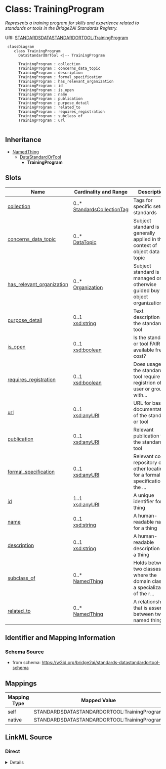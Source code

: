# Class: TrainingProgram
_Represents a training program for skills and experience related to standards or tools in the Bridge2AI Standards Registry._




URI: [STANDARDSDATASTANDARDORTOOL:TrainingProgram](https://w3id.org/bridge2ai/standards-datastandardortool-schema/TrainingProgram)



```mermaid
 classDiagram
    class TrainingProgram
      DataStandardOrTool <|-- TrainingProgram
      
      TrainingProgram : collection
      TrainingProgram : concerns_data_topic
      TrainingProgram : description
      TrainingProgram : formal_specification
      TrainingProgram : has_relevant_organization
      TrainingProgram : id
      TrainingProgram : is_open
      TrainingProgram : name
      TrainingProgram : publication
      TrainingProgram : purpose_detail
      TrainingProgram : related_to
      TrainingProgram : requires_registration
      TrainingProgram : subclass_of
      TrainingProgram : url
      
```





## Inheritance
* [NamedThing](NamedThing.md)
    * [DataStandardOrTool](DataStandardOrTool.md)
        * **TrainingProgram**



## Slots

| Name | Cardinality and Range | Description | Inheritance |
| ---  | --- | --- | --- |
| [collection](collection.md) | 0..* <br/> [StandardsCollectionTag](StandardsCollectionTag.md) | Tags for specific sets of standards | [DataStandardOrTool](DataStandardOrTool.md) |
| [concerns_data_topic](concerns_data_topic.md) | 0..* <br/> [DataTopic](DataTopic.md) | Subject standard is generally applied in the context of object data topic | [DataStandardOrTool](DataStandardOrTool.md) |
| [has_relevant_organization](has_relevant_organization.md) | 0..* <br/> [Organization](Organization.md) | Subject standard is managed or otherwise guided buy the object organization(s... | [DataStandardOrTool](DataStandardOrTool.md) |
| [purpose_detail](purpose_detail.md) | 0..1 <br/> [xsd:string](http://www.w3.org/2001/XMLSchema#string) | Text description of the standard or tool | [DataStandardOrTool](DataStandardOrTool.md) |
| [is_open](is_open.md) | 0..1 <br/> [xsd:boolean](http://www.w3.org/2001/XMLSchema#boolean) | Is the standard or tool FAIR and available free of cost? | [DataStandardOrTool](DataStandardOrTool.md) |
| [requires_registration](requires_registration.md) | 0..1 <br/> [xsd:boolean](http://www.w3.org/2001/XMLSchema#boolean) | Does usage of the standard or tool require registrion of a user or group with... | [DataStandardOrTool](DataStandardOrTool.md) |
| [url](url.md) | 0..1 <br/> [xsd:anyURI](http://www.w3.org/2001/XMLSchema#anyURI) | URL for basic documentation of the standard or tool | [DataStandardOrTool](DataStandardOrTool.md) |
| [publication](publication.md) | 0..1 <br/> [xsd:anyURI](http://www.w3.org/2001/XMLSchema#anyURI) | Relevant publication for the standard or tool | [DataStandardOrTool](DataStandardOrTool.md) |
| [formal_specification](formal_specification.md) | 0..1 <br/> [xsd:anyURI](http://www.w3.org/2001/XMLSchema#anyURI) | Relevant code repository or other location for a formal specification of the ... | [DataStandardOrTool](DataStandardOrTool.md) |
| [id](id.md) | 1..1 <br/> [xsd:anyURI](http://www.w3.org/2001/XMLSchema#anyURI) | A unique identifier for a thing | [NamedThing](NamedThing.md) |
| [name](name.md) | 0..1 <br/> [xsd:string](http://www.w3.org/2001/XMLSchema#string) | A human-readable name for a thing | [NamedThing](NamedThing.md) |
| [description](description.md) | 0..1 <br/> [xsd:string](http://www.w3.org/2001/XMLSchema#string) | A human-readable description for a thing | [NamedThing](NamedThing.md) |
| [subclass_of](subclass_of.md) | 0..* <br/> [NamedThing](NamedThing.md) | Holds between two classes where the domain class is a specialization of the r... | [NamedThing](NamedThing.md) |
| [related_to](related_to.md) | 0..* <br/> [NamedThing](NamedThing.md) | A relationship that is asserted between two named things | [NamedThing](NamedThing.md) |









## Identifier and Mapping Information







### Schema Source


* from schema: https://w3id.org/bridge2ai/standards-datastandardortool-schema





## Mappings

| Mapping Type | Mapped Value |
| ---  | ---  |
| self | STANDARDSDATASTANDARDORTOOL:TrainingProgram |
| native | STANDARDSDATASTANDARDORTOOL:TrainingProgram |





## LinkML Source

<!-- TODO: investigate https://stackoverflow.com/questions/37606292/how-to-create-tabbed-code-blocks-in-mkdocs-or-sphinx -->

### Direct

<details>
```yaml
name: TrainingProgram
description: Represents a training program for skills and experience related to standards
  or tools in the Bridge2AI Standards Registry.
from_schema: https://w3id.org/bridge2ai/standards-datastandardortool-schema
rank: 1000
is_a: DataStandardOrTool

```
</details>

### Induced

<details>
```yaml
name: TrainingProgram
description: Represents a training program for skills and experience related to standards
  or tools in the Bridge2AI Standards Registry.
from_schema: https://w3id.org/bridge2ai/standards-datastandardortool-schema
rank: 1000
is_a: DataStandardOrTool
attributes:
  collection:
    name: collection
    description: Tags for specific sets of standards.
    from_schema: https://w3id.org/bridge2ai/standards-datastandardortool-schema
    rank: 1000
    is_a: node property
    domain: NamedThing
    multivalued: true
    alias: collection
    owner: TrainingProgram
    domain_of:
    - DataStandardOrTool
    range: StandardsCollectionTag
  concerns_data_topic:
    name: concerns_data_topic
    description: Subject standard is generally applied in the context of object data
      topic.
    from_schema: https://w3id.org/bridge2ai/standards-datastandardortool-schema
    rank: 1000
    is_a: related_to
    domain: DataStandardOrTool
    multivalued: true
    inherited: true
    alias: concerns_data_topic
    owner: TrainingProgram
    domain_of:
    - DataStandardOrTool
    range: DataTopic
  has_relevant_organization:
    name: has_relevant_organization
    description: Subject standard is managed or otherwise guided buy the object organization(s).
    from_schema: https://w3id.org/bridge2ai/standards-datastandardortool-schema
    rank: 1000
    is_a: related_to
    domain: DataStandardOrTool
    multivalued: true
    inherited: true
    alias: has_relevant_organization
    owner: TrainingProgram
    domain_of:
    - DataStandardOrTool
    range: Organization
  purpose_detail:
    name: purpose_detail
    description: Text description of the standard or tool.
    from_schema: https://w3id.org/bridge2ai/standards-datastandardortool-schema
    rank: 1000
    is_a: node property
    domain: NamedThing
    alias: purpose_detail
    owner: TrainingProgram
    domain_of:
    - DataStandardOrTool
    range: string
  is_open:
    name: is_open
    description: Is the standard or tool FAIR and available free of cost?
    from_schema: https://w3id.org/bridge2ai/standards-datastandardortool-schema
    rank: 1000
    is_a: node property
    domain: NamedThing
    alias: is_open
    owner: TrainingProgram
    domain_of:
    - DataStandardOrTool
    range: boolean
  requires_registration:
    name: requires_registration
    description: Does usage of the standard or tool require registrion of a user or
      group with some organization or managerial body?
    from_schema: https://w3id.org/bridge2ai/standards-datastandardortool-schema
    rank: 1000
    is_a: node property
    domain: NamedThing
    alias: requires_registration
    owner: TrainingProgram
    domain_of:
    - DataStandardOrTool
    range: boolean
  url:
    name: url
    description: URL for basic documentation of the standard or tool.
    from_schema: https://w3id.org/bridge2ai/standards-schema
    rank: 1000
    is_a: node property
    domain: NamedThing
    alias: url
    owner: TrainingProgram
    domain_of:
    - DataStandardOrTool
    - Organization
    range: uriorcurie
  publication:
    name: publication
    description: Relevant publication for the standard or tool. Prefer a DOI or PUBMED.
    from_schema: https://w3id.org/bridge2ai/standards-datastandardortool-schema
    rank: 1000
    is_a: node property
    domain: NamedThing
    alias: publication
    owner: TrainingProgram
    domain_of:
    - DataStandardOrTool
    range: uriorcurie
  formal_specification:
    name: formal_specification
    description: Relevant code repository or other location for a formal specification
      of the standard or tool. Often a URL, particularly to a Git repository.
    from_schema: https://w3id.org/bridge2ai/standards-datastandardortool-schema
    rank: 1000
    is_a: node property
    domain: NamedThing
    alias: formal_specification
    owner: TrainingProgram
    domain_of:
    - DataStandardOrTool
    range: uriorcurie
  id:
    name: id
    description: A unique identifier for a thing.
    from_schema: https://w3id.org/bridge2ai/standards-schema
    rank: 1000
    slot_uri: schema:identifier
    identifier: true
    alias: id
    owner: TrainingProgram
    domain_of:
    - NamedThing
    range: uriorcurie
    required: true
  name:
    name: name
    description: A human-readable name for a thing.
    from_schema: https://w3id.org/bridge2ai/standards-schema
    rank: 1000
    slot_uri: schema:name
    alias: name
    owner: TrainingProgram
    domain_of:
    - NamedThing
    range: string
  description:
    name: description
    description: A human-readable description for a thing.
    from_schema: https://w3id.org/bridge2ai/standards-schema
    rank: 1000
    slot_uri: schema:description
    alias: description
    owner: TrainingProgram
    domain_of:
    - NamedThing
    range: string
  subclass_of:
    name: subclass_of
    description: Holds between two classes where the domain class is a specialization
      of the range class.
    from_schema: https://w3id.org/bridge2ai/standards-schema
    exact_mappings:
    - rdfs:subClassOf
    - MESH:isa
    narrow_mappings:
    - rdfs:subPropertyOf
    rank: 1000
    is_a: related_to
    domain: NamedThing
    multivalued: true
    inherited: true
    alias: subclass_of
    owner: TrainingProgram
    domain_of:
    - NamedThing
    range: NamedThing
  related_to:
    name: related_to
    description: A relationship that is asserted between two named things.
    from_schema: https://w3id.org/bridge2ai/standards-schema
    rank: 1000
    domain: NamedThing
    multivalued: true
    inherited: true
    alias: related_to
    owner: TrainingProgram
    domain_of:
    - NamedThing
    - Organization
    symmetric: true
    range: NamedThing

```
</details>